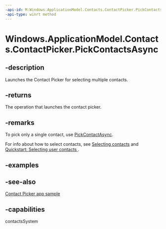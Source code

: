 ```yaml
---
-api-id: M:Windows.ApplicationModel.Contacts.ContactPicker.PickContactsAsync
-api-type: winrt method
---
```


<!-- Method syntax
public Windows.Foundation.IAsyncOperation<Windows.Foundation.Collections.IVector<Windows.ApplicationModel.Contacts.Contact>> PickContactsAsync()
-->

# Windows.ApplicationModel.Contacts.ContactPicker.PickContactsAsync

## -description
Launches the Contact Picker for selecting multiple contacts.

## -returns
The operation that launches the contact picker.

## -remarks
To pick only a single contact, use [PickContactAsync](contactpicker_pickcontactasync_1323728873.md).

For info about how to select contacts, see [Selecting contacts](/windows/uwp/contacts-and-calendar/selecting-contacts) and [Quickstart: Selecting user contacts ](/previous-versions/windows/apps/jj153343(v=win.10)).

## -examples

## -see-also
[Contact Picker app sample](https://github.com/microsoft/Windows-universal-samples/tree/master/Samples/ContactPicker)
## -capabilities
contactsSystem
